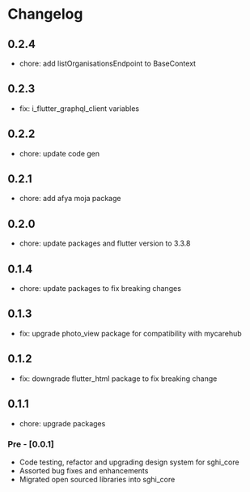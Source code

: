 # Changelog

## 0.2.4

- chore: add listOrganisationsEndpoint to BaseContext

## 0.2.3

- fix: i_flutter_graphql_client variables

## 0.2.2

- chore: update code gen

## 0.2.1

- chore: add afya moja package

## 0.2.0

- chore: update packages and flutter version to 3.3.8

## 0.1.4

- chore: update packages to fix breaking changes
  
## 0.1.3

- fix: upgrade photo_view package for compatibility with mycarehub

## 0.1.2

- fix: downgrade flutter_html package to fix breaking change

## 0.1.1

- chore: upgrade packages

### Pre - [0.0.1]

- Code testing, refactor and upgrading design system for sghi_core
- Assorted bug fixes and enhancements
- Migrated open sourced libraries into sghi_core

